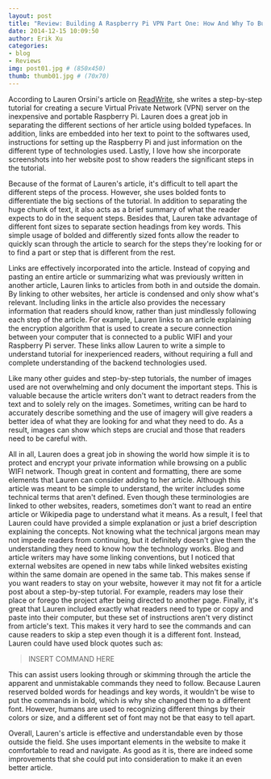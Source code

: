 ```yaml
---
layout: post
title: "Review: Building A Raspberry Pi VPN Part One: How And Why To Build A Server"
date: 2014-12-15 10:09:50
author: Erik Xu
categories: 
- blog
- Reviews
img: post01.jpg # (850x450)
thumb: thumb01.jpg # (70x70)
---
```


According to Lauren Orsini's article on <a href="http://readwrite.com/2014/04/10/raspberry-pi-vpn-tutorial-server-secure-web-browsing#awesm=~oBvYD8BOiTdCQN" target="_blank">ReadWrite</a>, she writes a step-by-step tutorial for creating a secure Virtual Private Network (VPN) server on the inexpensive and portable Raspberry Pi. Lauren does a great job in separating the different sections of her article using bolded typefaces. In addition, links are embedded into her text to point to the softwares used, instructions for setting up the Raspberry Pi and just information on the different type of technologies used. Lastly, I love how she incorporate screenshots into her website post to show readers the significant steps in the tutorial.
<!--more-->
Because of the format of Lauren's article, it's difficult to tell apart the different steps of the process. However, she uses bolded fonts to differentiate the big sections of the tutorial. In addition to separating the huge chunk of text, it also acts as a brief summary of what the reader expects to do in the sequent steps. Besides that, Lauren take advantage of different font sizes to separate section headings from key words. This simple usage of bolded and differently sized fonts allow the reader to quickly scan through the article to search for the steps they're looking for or to find a part or step that is different from the rest.

Links are effectively incorporated into the article. Instead of copying and pasting an entire article or summarizing what was previously written in another article, Lauren links to articles from both in and outside the domain. By linking to other websites, her article is condensed and only show what's relevant. Including links in the article also provides the necessary information that readers should know, rather than just mindlessly following each step of the article. For example, Lauren links to an article explaining the encryption algorithm that is used to create a secure connection between your computer that is connected to a public WIFI and your Raspberry Pi server. These links allow Lauren to write a simple to understand tutorial for inexperienced readers, without requiring a full and complete understanding of the backend technologies used.

Like many other guides and step-by-step tutorials, the number of images used are not overwhelming and only document the important steps. This is valuable because the article writers don't want to detract readers from the text and to solely rely on the images. Sometimes, writing can be hard to accurately describe something and the use of imagery will give readers a better idea of what they are looking for and what they need to do. As a result, images can show which steps are crucial and those that readers need to be careful with.

All in all, Lauren does a great job in showing the world how simple it is to protect and encrypt your private information while browsing on a public WIFI network. Though great in content and formatting, there are some elements that Lauren can consider adding to her article. Although this article was meant to be simple to understand, the writer includes some technical terms that aren't defined. Even though these terminologies are linked to other websites, readers, sometimes don't want to read an entire article or Wikipedia page to understand what it means. As a result, I feel that Lauren could have provided a simple explanation or just a brief description explaining the concepts. Not knowing what the technical jargons mean may not impede readers from continuing, but it definitely doesn't give them the understanding they need to know how the technology works. Blog and article writers may have some linking conventions, but I noticed that external websites are opened in new tabs while linked websites existing within the same domain are opened in the same tab. This makes sense if you want readers to stay on your website, however it may not fit for a article post about a step-by-step tutorial. For example, readers may lose their place or forego the project after being directed to another page. Finally, it's great that Lauren included exactly what readers need to type or copy and paste into their computer, but these set of instructions aren't very distinct from article's text. This makes it very hard to see the commands and can cause readers to skip a step even though it is a different font. Instead, Lauren could have used block quotes such as:

<blockquote><p>INSERT COMMAND HERE</p></blockquote>

This can assist users looking through or skimming through the article the apparent and unmistakable commands they need to follow. Because Lauren reserved bolded words for headings and key words, it wouldn't be wise to put the commands in bold, which is why she changed them to a different font. However, humans are used to recognizing different things by their colors or size, and a different set of font may not be that easy to tell apart.

Overall, Lauren's article is effective and understandable even by those outside the field. She uses important elements in the website to make it comfortable to read and navigate. As good as it is, there are indeed some improvements that she could put into consideration to make it an even better article.